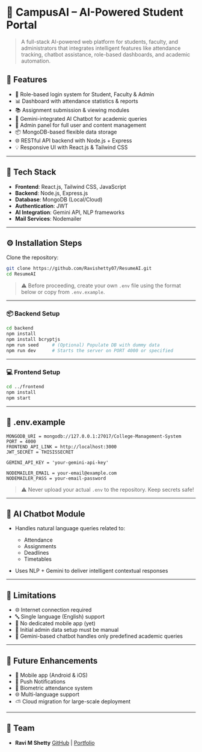 
# 🧠 CampusAI – AI-Powered Student Portal

> A full-stack AI-powered web platform for students, faculty, and administrators that integrates intelligent features like attendance tracking, chatbot assistance, role-based dashboards, and academic automation.


## 🚀 Features

- 🔐 Role-based login system for Student, Faculty & Admin
- 📊 Dashboard with attendance statistics & reports
- 📚 Assignment submission & viewing modules
- 🤖 Gemini-integrated AI Chatbot for academic queries
- 🧾 Admin panel for full user and content management
- 📦 MongoDB-based flexible data storage
- 🌐 RESTful API backend with Node.js + Express
- 💡 Responsive UI with React.js & Tailwind CSS

---

## 🧩 Tech Stack

- **Frontend**: React.js, Tailwind CSS, JavaScript
- **Backend**: Node.js, Express.js
- **Database**: MongoDB (Local/Cloud)
- **Authentication**: JWT
- **AI Integration**: Gemini API, NLP frameworks
- **Mail Services**: Nodemailer

---

## ⚙️ Installation Steps

Clone the repository:

```bash
git clone https://github.com/Ravishetty07/ResumeAI.git
cd ResumeAI
````

> ⚠️ Before proceeding, create your own `.env` file using the format below or copy from `.env.example`.

---

### 📦 Backend Setup

```bash
cd backend
npm install
npm install bcryptjs
npm run seed     # (Optional) Populate DB with dummy data
npm run dev      # Starts the server on PORT 4000 or specified
```

---

### 💻 Frontend Setup

```bash
cd ../frontend
npm install
npm start
```

---

## 🔐 .env.example

```env
MONGODB_URI = mongodb://127.0.0.1:27017/College-Management-System
PORT = 4000
FRONTEND_API_LINK = http://localhost:3000
JWT_SECRET = THISISSECRET

GEMINI_API_KEY = 'your-gemini-api-key'

NODEMAILER_EMAIL = your-email@example.com
NODEMAILER_PASS = your-email-password
```

> ⚠️ Never upload your actual `.env` to the repository. Keep secrets safe!

---

## 🧠 AI Chatbot Module

* Handles natural language queries related to:

  * Attendance
  * Assignments
  * Deadlines
  * Timetables
* Uses NLP + Gemini to deliver intelligent contextual responses

---

## 📌 Limitations

* 🌐 Internet connection required
* 🔤 Single language (English) support
* 📱 No dedicated mobile app (yet)
* 📂 Initial admin data setup must be manual
* 🧠 Gemini-based chatbot handles only predefined academic queries

---

## 🔮 Future Enhancements

* 📲 Mobile app (Android & iOS)
* 🔔 Push Notifications
* 🧬 Biometric attendance system
* 🌐 Multi-language support
* ⛅ Cloud migration for large-scale deployment


---

## 👥 Team

* **Ravi M Shetty**
  [GitHub](https://github.com/Ravishetty07) | [Portfolio](https://ravishetty-portfolio.netlify.app)

